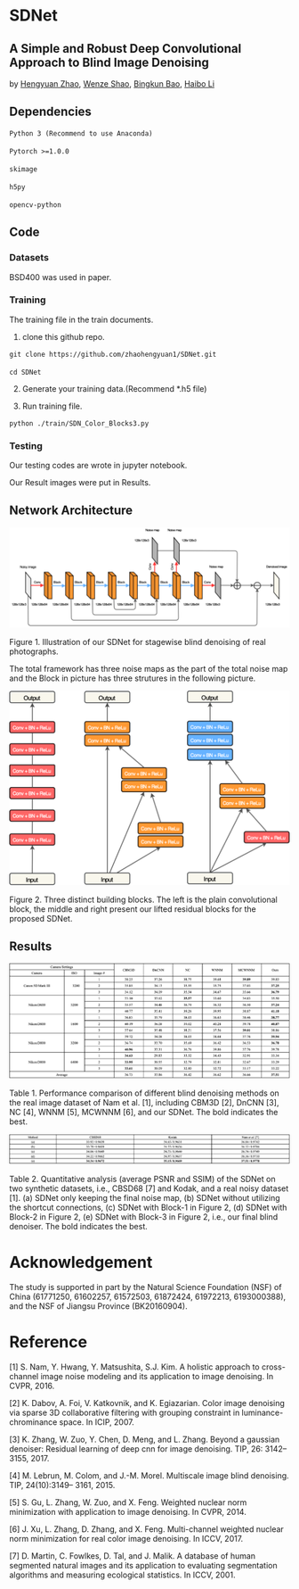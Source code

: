 # SDNet

## A Simple and Robust Deep Convolutional Approach to Blind Image Denoising

by [Hengyuan Zhao](https://github.com/zhaohengyuan1/), [Wenze Shao](https://scholar.google.com.hk/citations?hl=zh-CN&user=0iHboRcAAAAJ), [Bingkun Bao](https://scholar.google.com.sg/citations?user=lDppvmoAAAAJ&hl=zh-CN), [Haibo Li](https://scholar.google.com/citations?user=MGZuzNEAAAAJ&hl=en)

## Dependencies

```
Python 3 (Recommend to use Anaconda)

Pytorch >=1.0.0

skimage

h5py

opencv-python

```
## Code

### Datasets

BSD400 was used in paper.

### Training 

The training file in the train documents.

1. clone this github repo.

```
git clone https://github.com/zhaohengyuan1/SDNet.git

cd SDNet
```

2. Generate your training data.(Recommend *.h5 file)

3. Run training file.

```
python ./train/SDN_Color_Blocks3.py
```

### Testing

Our testing codes are wrote in jupyter notebook.

Our Result images were put in Results.

## Network Architecture

![](./figs/All.png)

Figure 1. Illustration of our SDNet for stagewise blind denoising of real photographs.

The total framework has three noise maps as the part of the total noise map and the Block in picture has three strutures in the following picture.

![](./figs/Block.png)

Figure 2. Three distinct building blocks. The left is the plain convolutional block, the middle and right present our lifted residual blocks for the proposed SDNet.

## Results

![](./figs/Nam_table.png)

Table 1. Performance comparison of different blind denoising methods on the real image dataset of Nam et al. [1], including CBM3D [2], DnCNN [3], NC [4], WNNM [5], MCWNNM [6], and our SDNet. The bold indicates the best.


![](./figs/table2.png)

Table 2. Quantitative analysis (average PSNR and SSIM) of the SDNet on two synthetic datasets, i.e., CBSD68 [7] and Kodak, and a real noisy dataset [1]. (a) SDNet only keeping the final noise map, (b) SDNet without utilizing the shortcut connections, (c) SDNet with Block-1 in Figure 2, (d) SDNet with Block-2 in Figure 2, (e) SDNet with Block-3 in Figure 2, i.e., our final blind denoiser. The bold indicates the best.

# Acknowledgement

The study is supported in part by the Natural Science Foundation (NSF) of China (61771250, 61602257, 61572503, 61872424, 61972213, 6193000388), and the NSF of Jiangsu Province (BK20160904).

# Reference

[1] S. Nam, Y. Hwang, Y. Matsushita, S.J. Kim. A holistic approach to cross-channel image noise modeling and its application to image denoising. In CVPR, 2016.

[2] K. Dabov, A. Foi, V. Katkovnik, and K. Egiazarian. Color image denoising via sparse 3D collaborative filtering with grouping constraint in luminance-chrominance space. In ICIP, 2007.

[3] K. Zhang, W. Zuo, Y. Chen, D. Meng, and L. Zhang. Beyond a gaussian denoiser: Residual learning of deep cnn for image denoising. TIP, 26: 3142–3155, 2017.

[4] M. Lebrun, M. Colom, and J.-M. Morel. Multiscale image blind denoising. TIP, 24(10):3149– 3161, 2015.

[5] S. Gu, L. Zhang, W. Zuo, and X. Feng. Weighted nuclear norm minimization with application to image denoising. In CVPR, 2014.

[6] J. Xu, L. Zhang, D. Zhang, and X. Feng. Multi-channel weighted nuclear norm minimization for real color image denoising. In ICCV, 2017.

[7] D. Martin, C. Fowlkes, D. Tal, and J. Malik. A database of human segmented natural images and its application to evaluating segmentation algorithms and measuring ecological statistics. In ICCV, 2001.
